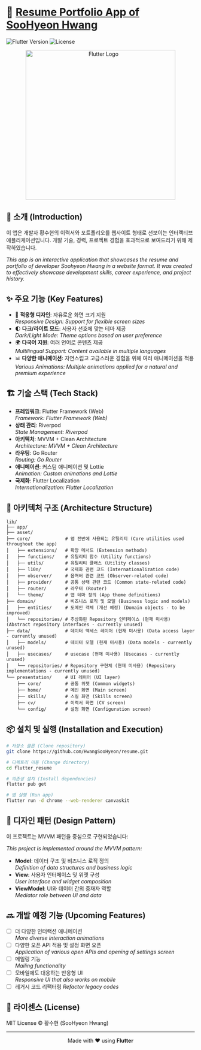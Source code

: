 # 📝 [Resume Portfolio App of SooHyeon Hwang](https://hwangsoohyeon.github.io/resume/#/home)

![Flutter Version](https://img.shields.io/badge/flutter-3.29.0+-blue.svg)
![License](https://img.shields.io/badge/license-MIT-green.svg)

<div align="center">
  <img src="https://raw.githubusercontent.com/flutter/website/master/src/_assets/image/flutter-lockup.png" alt="Flutter Logo" width="400"/>
</div>

## 📱 소개 (Introduction)

이 앱은 개발자 황수현의 이력서와 포트폴리오를 웹사이트 형태로 선보이는 인터랙티브 애플리케이션입니다. 개발 기술, 경력, 프로젝트 경험을 효과적으로 보여드리기 위해 제작하였습니다.

_This app is an interactive application that showcases the resume and portfolio of developer Soohyeon Hwang in a website format. It was created to effectively showcase development skills, career experience, and project history._

## ✨ 주요 기능 (Key Features)

- 🔄 **적응형 디자인**: 자유로운 화면 크기 지원  
  _Responsive Design: Support for flexible screen sizes_
- 🌓 **다크/라이트 모드**: 사용자 선호에 맞는 테마 제공  
  _Dark/Light Mode: Theme options based on user preference_
- 🌍 **다국어 지원**: 여러 언어로 콘텐츠 제공  
  _Multilingual Support: Content available in multiple languages_
- 📊 **다양한 애니메이션**: 자연스럽고 고급스러운 경험을 위해 여러 애니메이션을 적용  
  _Various Animations: Multiple animations applied for a natural and premium experience_

## 🏗️ 기술 스택 (Tech Stack)

- **프레임워크**: Flutter Framework (Web)  
  _Framework: Flutter Framework (Web)_
- **상태 관리**: Riverpod  
  _State Management: Riverpod_
- **아키텍처**: MVVM + Clean Architecture  
  _Architecture: MVVM + Clean Architecture_
- **라우팅**: Go Router  
  _Routing: Go Router_
- **애니메이션**: 커스텀 애니메이션 및 Lottie  
  _Animation: Custom animations and Lottie_
- **국제화**: Flutter Localization  
  _Internationalization: Flutter Localization_

## 🧩 아키텍처 구조 (Architecture Structure)

```
lib/
├── app/
├── asset/
├── core/             # 앱 전반에 사용되는 유틸리티 (Core utilities used throughout the app)
│   ├── extensions/   # 확장 메서드 (Extension methods)
│   ├── functions/    # 유틸리티 함수 (Utility functions)
│   ├── utils/        # 유틸리티 클래스 (Utility classes)
│   ├── l10n/         # 국제화 관련 코드 (Internationalization code)
│   ├── observer/     # 옵져버 관련 코드 (Observer-related code)
│   ├── provider/     # 공통 상태 관련 코드 (Common state-related code)
│   ├── router/       # 라우터 (Router)
│   └── theme/        # 앱 테마 정의 (App theme definitions)
├── domain/           # 비즈니스 로직 및 모델 (Business logic and models)
│   ├── entities/     # 도메인 객체 (개선 예정) (Domain objects - to be improved)
│   └── repositories/ # 추상화된 Repository 인터페이스 (현재 미사용) (Abstract repository interfaces - currently unused)
├── data/             # 데이터 액세스 레이어 (현재 미사용) (Data access layer - currently unused)
│   ├── models/       # 데이터 모델 (현재 미사용) (Data models - currently unused)
│   ├── usecases/     # usecase (현재 미사용) (Usecases - currently unused)
│   └── repositories/ # Repository 구현체 (현재 미사용) (Repository implementations - currently unused)
└── presentation/     # UI 레이어 (UI layer)
    ├── core/         # 공통 위젯 (Common widgets)
    ├── home/         # 메인 화면 (Main screen)
    ├── skills/       # 스킬 화면 (Skills screen)
    ├── cv/           # 이력서 화면 (CV screen)
    └── config/       # 설정 화면 (Configuration screen)
```

## 📦 설치 및 실행 (Installation and Execution)

```bash
# 저장소 클론 (Clone repository)
git clone https://github.com/HwangSooHyeon/resume.git

# 디렉토리 이동 (Change directory)
cd flutter_resume

# 의존성 설치 (Install dependencies)
flutter pub get

# 앱 실행 (Run app)
flutter run -d chrome --web-renderer canvaskit
```

## 📐 디자인 패턴 (Design Pattern)

이 프로젝트는 MVVM 패턴을 중심으로 구현되었습니다:

_This project is implemented around the MVVM pattern:_

- **Model**: 데이터 구조 및 비즈니스 로직 정의  
  _Definition of data structures and business logic_
- **View**: 사용자 인터페이스 및 위젯 구성  
  _User interface and widget composition_
- **ViewModel**: UI와 데이터 간의 중재자 역할  
  _Mediator role between UI and data_

## 🔜 개발 예정 기능 (Upcoming Features)

- [ ] 더 다양한 인터랙션 애니메이션  
       _More diverse interaction animations_
- [ ] 다양한 오픈 API 적용 및 설정 화면 오픈  
       _Application of various open APIs and opening of settings screen_
- [ ] 메일링 기능  
       _Mailing functionality_
- [ ] 모바일에도 대응하는 반응형 UI  
       _Responsive UI that also works on mobile_
- [ ] 레거시 코드 리팩터링
      _Refactor legacy codes_

## 📝 라이센스 (License)

MIT License © 황수현 (SooHyeon Hwang)

---

<div align="center">
  <p>
    Made with ❤️ using <b>Flutter</b>
  </p>
</div>
